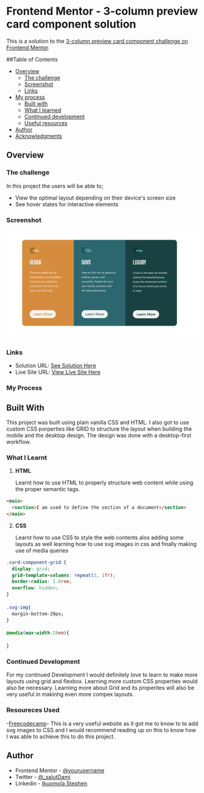 # Frontend Mentor - 3-column preview card component solution

This is a solution to the [3-column preview card component challenge on Frontend Mentor](https://www.frontendmentor.io/challenges/3column-preview-card-component-pH92eAR2-).

##Table of Contents

- [Overview](#overview)
  - [The challenge](#the-challenge)
  - [Screenshot](#screenshot)
  - [Links](#links)
- [My process](#my-process)
  - [Built with](#built-with)
  - [What I learned](#what-i-learned)
  - [Continued development](#continued-development)
  - [Useful resources](#useful-resources)
- [Author](#author)
- [Acknowledgments](#acknowledgments)

## Overview

### The challenge

In this project the users will be able to;

- View the optimal layout depending on their device's screen size
- See hover states for interactive elements

### Screenshot

![3-column-preview-card-component](challenge-screenshot/Screenshot-3-column-preview-card.png)

### Links

- Solution URL: [See Solution Here](https://github.com/salutDami/3-column-preview-card-component)
- Live Site URL: [View Live Site Here](https://salutdami.github.io/3-column-preview-card-component/)

### My Process

## Built With

This project was built using plain vanilla CSS and HTML. I also got to use custom CSS porperties like GRID to structure the layout when building the mobile and the desktop design. The design was done with a desktop-first workflow.

### What I Learnt

1. **HTML**

   Learnt how to use HTML to properly structure web content while using the proper semantic tags.

```html
<main>
  <section>I am used to define the section of a document</section>
</main>
```

2. **CSS**

   Learnt how to use CSS to style the web contents alos adding some layouts as well learning how to use svg images in css and finally making use of media queries

```css
.card-component-grid {
  display: grid;
  grid-template-columns: repeat(3, 1fr);
  border-radius: 1.8rem;
  overflow: hidden;
}

.svg-img{
  margin-bottom-20px;
}

@media(max-width:28em){

}
```

### Continued Development

For my continued Development I would definitely love to learn to make more layouts using grid and flexbox. Learning more custom CSS properties would also be necessary. Learning more about Grid and its properites will also be very useful in makinhg even more compex layouts.

### Resoureces Used

-[Freecodecamp](https://www.freecodecamp.org/news/use-svg-images-in-css-html)- This is a very useful website as it got me to know to to add svg images to CSS and I would recommend reading up on this to know how I was able to achieve this to do this project.

## Author

- Frontend Mentor - [@yourusername](https://www.frontendmentor.io/profile/_salutDami)
- Twitter - [@\_salutDami](https://www.twitter.com/_salutDami)
- Linkedin - [Ikuomola Stephen](https://www.linkedin.com/in/Ikuomola-Stephen/)
